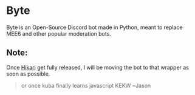 # Byte

Byte is an Open-Source Discord bot made in Python, meant to replace MEE6 and other popular moderation bots.

## Note:
Once [Hikari](https://www.hikari-py.dev/) get fully released, I will be moving the bot to that wrapper as soon as possible.

> or once kuba finally learns javascript KEKW ~Jason
